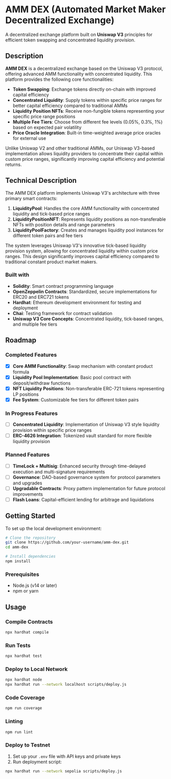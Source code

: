 # AMM DEX (Automated Market Maker Decentralized Exchange)

A decentralized exchange platform built on **Uniswap V3** principles for efficient token swapping and concentrated liquidity provision.

## Description

**AMM DEX** is a decentralized exchange based on the Uniswap V3 protocol, offering advanced AMM functionality with concentrated liquidity. This platform provides the following core functionalities:

* **Token Swapping**: Exchange tokens directly on-chain with improved capital efficiency
* **Concentrated Liquidity**: Supply tokens within specific price ranges for better capital efficiency compared to traditional AMMs
* **Liquidity Position NFTs**: Receive non-fungible tokens representing your specific price range positions
* **Multiple Fee Tiers**: Choose from different fee levels (0.05%, 0.3%, 1%) based on expected pair volatility
* **Price Oracle Integration**: Built-in time-weighted average price oracles for external use

Unlike Uniswap V2 and other traditional AMMs, our Uniswap V3-based implementation allows liquidity providers to concentrate their capital within custom price ranges, significantly improving capital efficiency and potential returns.

## Technical Description

The AMM DEX platform implements Uniswap V3's architecture with three primary smart contracts:

1. **LiquidityPool**: Handles the core AMM functionality with concentrated liquidity and tick-based price ranges
2. **LiquidityPositionNFT**: Represents liquidity positions as non-transferable NFTs with position details and range parameters
3. **LiquidityPoolFactory**: Creates and manages liquidity pool instances for different token pairs and fee tiers

The system leverages Uniswap V3's innovative tick-based liquidity provision system, allowing for concentrated liquidity within custom price ranges. This design significantly improves capital efficiency compared to traditional constant product market makers.

### Built with

* **Solidity**: Smart contract programming language
* **OpenZeppelin Contracts**: Standardized, secure implementations for ERC20 and ERC721 tokens
* **Hardhat**: Ethereum development environment for testing and deployment
* **Chai**: Testing framework for contract validation
* **Uniswap V3 Core Concepts**: Concentrated liquidity, tick-based ranges, and multiple fee tiers

## Roadmap

### Completed Features
- [x] **Core AMM Functionality**: Swap mechanism with constant product formula
- [x] **Liquidity Pool Implementation**: Basic pool contract with deposit/withdraw functions
- [x] **NFT Liquidity Positions**: Non-transferable ERC-721 tokens representing LP positions
- [x] **Fee System**: Customizable fee tiers for different token pairs

### In Progress Features
- [ ] **Concentrated Liquidity**: Implementation of Uniswap V3 style liquidity provision within specific price ranges
- [ ] **ERC-4626 Integration**: Tokenized vault standard for more flexible liquidity provision

### Planned Features
- [ ] **TimeLock + Multisig**: Enhanced security through time-delayed execution and multi-signature requirements
- [ ] **Governance**: DAO-based governance system for protocol parameters and upgrades
- [ ] **Upgradable Contracts**: Proxy pattern implementation for future protocol improvements
- [ ] **Flash Loans**: Capital-efficient lending for arbitrage and liquidations

## Getting Started

To set up the local development environment:

```bash
# Clone the repository
git clone https://github.com/your-username/amm-dex.git
cd amm-dex

# Install dependencies
npm install
```

### Prerequisites

- Node.js (v14 or later)
- npm or yarn

## Usage

### Compile Contracts

```bash
npx hardhat compile
```

### Run Tests

```bash
npx hardhat test
```

### Deploy to Local Network

```bash
npx hardhat node
npx hardhat run --network localhost scripts/deploy.js
```

### Code Coverage

```bash
npm run coverage
```

### Linting

```bash
npm run lint
```

### Deploy to Testnet

1. Set up your `.env` file with API keys and private keys
2. Run deployment script:

```bash
npx hardhat run --network sepolia scripts/deploy.js
```
